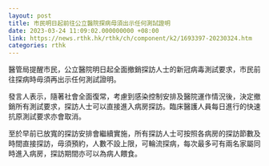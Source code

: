 ```yaml
---
layout: post
title: 市民明日起前往公立醫院探病毋須出示任何測試證明
date: 2023-03-24 11:09:02.000000000 +08:00
link: https://news.rthk.hk/rthk/ch/component/k2/1693397-20230324.htm
categories: rthk
---
```


醫管局提醒市民，公立醫院明日起全面撤銷探訪人士的新冠病毒測試要求，市民前往探病時毋須再出示任何測試證明。
 
發言人表示，隨著社會全面復常，考慮到感染控制安排及醫院運作情況後，決定撤銷所有測試要求，探訪人士可以直接進入病房探訪。臨床醫護人員每日進行的快速抗原測試要求亦會取消。
 
至於早前已放寬的探訪安排會繼續實施，所有探訪人士可按照各病房的探訪節數及時間直接探訪，毋須預約，人數不設上限，可輪流探病，每次最多可有兩名家屬同時進入病房，探訪期間亦可以為病人餵食。
